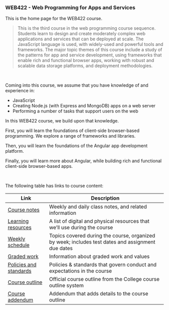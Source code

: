 ### WEB422 - Web Programming for Apps and Services

This is the home page for the WEB422 course.

> This is the third course in the web programming course sequence. Students learn to design and create moderately complex web applications and services that can be deployed at scale. The JavaScript language is used, with widely-used and powerful tools and frameworks. The major topic themes of this course include a study of the patterns for app and service development, using frameworks that enable rich and functional browser apps, working with robust and scalable data storage platforms, and deployment methodologies.

<br>

Coming into this course, we assume that you have knowledge of and experience in:
* JavaScript
* Creating Node.js (with Express and MongoDB) apps on a web server
* Performing a number of tasks that support users on the web

In this WEB422 course, we build upon that knowledge. 

First, you will learn the foundations of client-side browser-based programming. We explore a range of frameworks and libraries.

Then, you will learn the foundations of the Angular app development platform. 

Finally, you will learn more about Angular, while building rich and functional client-side browser-based apps.

<br>

The following table has links to course content:

| Link | Description |
| ---- | ----------- |
| [Course notes](/web422/notes/) | Weekly and daily class notes, and related information |
| [Learning resources](/web422/resources) | A list of digital and physical resources that we’ll use during the course |
| [Weekly schedule](/web422/#/) | Topics covered during the course, organized by week; includes test dates and assignment due dates |
| [Graded work](/web422/#/) | Information about graded work and values |
| [Policies and standards](/web422/#/) | Policies & standards that govern conduct and expectations in the course |
| [Course outline](/web422/#/) | Official course outline from the College course outline system |
| [Course addendum](/web422/#/) | Addendum that adds details to the course outline |
